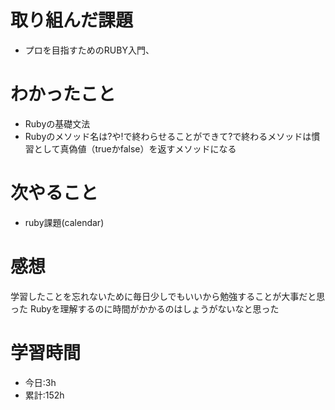 # 取り組んだ課題
  - プロを目指すためのRUBY入門、
# わかったこと
  - Rubyの基礎文法
  - Rubyのメソッド名は?や!で終わらせることができて?で終わるメソッドは慣習として真偽値（trueかfalse）を返すメソッドになる
  
# 次やること
- ruby課題(calendar)
# 感想
学習したことを忘れないために毎日少しでもいいから勉強することが大事だと思った
Rubyを理解するのに時間がかかるのはしょうがないなと思った
# 学習時間
- 今日:3h
- 累計:152h